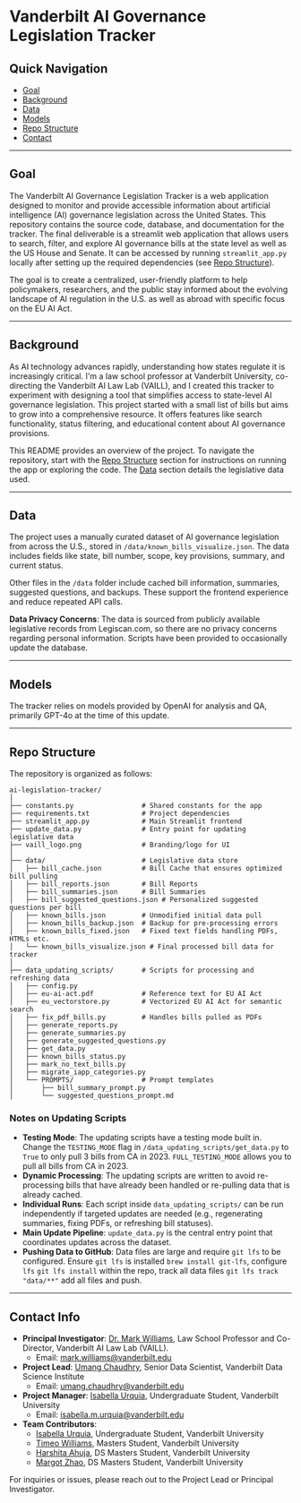 # Vanderbilt AI Governance Legislation Tracker

## Quick Navigation
- [Goal](#goal)  
- [Background](#background)  
- [Data](#data)  
- [Models](#models)  
- [Repo Structure](#repo-structure)  
- [Contact](#contact-info)  

---

## Goal
The Vanderbilt AI Governance Legislation Tracker is a web application designed to monitor and provide accessible information about artificial intelligence (AI) governance legislation across the United States. This repository contains the source code, database, and documentation for the tracker. The final deliverable is a streamlit web application that allows users to search, filter, and explore AI governance bills at the state level as well as the US House and Senate. It can be accessed by running `streamlit_app.py` locally after setting up the required dependencies (see [Repo Structure](#repo-structure)).

The goal is to create a centralized, user-friendly platform to help policymakers, researchers, and the public stay informed about the evolving landscape of AI regulation in the U.S. as well as abroad with specific focus on the EU AI Act.

---

## Background
As AI technology advances rapidly, understanding how states regulate it is increasingly critical. I'm a law school professor at Vanderbilt University, co-directing the Vanderbilt AI Law Lab (VAILL), and I created this tracker to experiment with designing a tool that simplifies access to state-level AI governance legislation. This project started with a small list of bills but aims to grow into a comprehensive resource. It offers features like search functionality, status filtering, and educational content about AI governance provisions.

This README provides an overview of the project. To navigate the repository, start with the [Repo Structure](#repo-structure) section for instructions on running the app or exploring the code. The [Data](#data) section details the legislative data used.

---

## Data
The project uses a manually curated dataset of AI governance legislation from across the U.S., stored in `/data/known_bills_visualize.json`. The data includes fields like state, bill number, scope, key provisions, summary, and current status.  

Other files in the `/data` folder include cached bill information, summaries, suggested questions, and backups. These support the frontend experience and reduce repeated API calls.  

**Data Privacy Concerns**: The data is sourced from publicly available legislative records from Legiscan.com, so there are no privacy concerns regarding personal information. Scripts have been provided to occasionally update the database.  

---

## Models
The tracker relies on models provided by OpenAI for analysis and QA, primarily GPT-4o at the time of this update.  

---

## Repo Structure
The repository is organized as follows:

```
ai-legislation-tracker/
│
├── constants.py                 # Shared constants for the app  
├── requirements.txt             # Project dependencies  
├── streamlit_app.py             # Main Streamlit frontend  
├── update_data.py               # Entry point for updating legislative data  
├── vaill_logo.png               # Branding/logo for UI  
│
├── data/                        # Legislative data store
│   ├── bill_cache.json          # Bill Cache that ensures optimized bill pulling
│   ├── bill_reports.json        # Bill Reports
│   ├── bill_summaries.json      # Bill Summaries
│   ├── bill_suggested_questions.json # Personalized suggested questions per bill
│   ├── known_bills.json         # Unmodified initial data pull
│   ├── known_bills_backup.json  # Backup for pre-processing errors
│   ├── known_bills_fixed.json   # Fixed text fields handling PDFs, HTMLs etc. 
│   └── known_bills_visualize.json # Final processed bill data for tracker
│
├── data_updating_scripts/       # Scripts for processing and refreshing data
│   ├── config.py
│   ├── eu-ai-act.pdf            # Reference text for EU AI Act
│   ├── eu_vectorstore.py        # Vectorized EU AI Act for semantic search
│   ├── fix_pdf_bills.py         # Handles bills pulled as PDFs
│   ├── generate_reports.py      
│   ├── generate_summaries.py
│   ├── generate_suggested_questions.py
│   ├── get_data.py
│   ├── known_bills_status.py
│   ├── mark_no_text_bills.py
│   ├── migrate_iapp_categories.py
│   └── PROMPTS/                 # Prompt templates
│       ├── bill_summary_prompt.py
│       └── suggested_questions_prompt.md
```

### Notes on Updating Scripts
- **Testing Mode**: The updating scripts have a testing mode built in. Change the `TESTING_MODE` flag in `/data_updating_scripts/get_data.py` to `True` to only pull 3 bills from CA in 2023. `FULL_TESTING_MODE` allows you to pull all bills from CA in 2023. 
- **Dynamic Processing**: The updating scripts are written to avoid re-processing bills that have already been handled or re-pulling data that is already cached.  
- **Individual Runs**: Each script inside `data_updating_scripts/` can be run independently if targeted updates are needed (e.g., regenerating summaries, fixing PDFs, or refreshing bill statuses).  
- **Main Update Pipeline**: `update_data.py` is the central entry point that coordinates updates across the dataset.
- **Pushing Data to GitHub**: Data files are large and require `git lfs` to be configured. Ensure `git lfs` is installed ```brew install git-lfs```, configure `lfs` ```git lfs install``` within the repo, track all data files ```git lfs track "data/**"``` add all files and push. 

---

## Contact Info
- **Principal Investigator**: [Dr. Mark Williams](https://github.com/willimj3), Law School Professor and Co-Director, Vanderbilt AI Law Lab (VAILL).  
  - Email: [mark.williams@vanderbilt.edu](mailto:mark.williams@vanderbilt.edu)  
- **Project Lead**: [Umang Chaudhry](https://github.com/umangchaudhry), Senior Data Scientist, Vanderbilt Data Science Institute  
  - Email: [umang.chaudhry@vanderbilt.edu](mailto:umang.chaudhry@vanderbilt.edu)  
- **Project Manager**: [Isabella Urquia](https://github.com/isabellaurquia), Undergraduate Student, Vanderbilt University  
  - Email: [isabella.m.urquia@vanderbilt.edu](mailto:isabella.m.urquia@vanderbilt.edu)  
- **Team Contributors**:  
  - [Isabella Urquia](https://github.com/isabellaurquia), Undergraduate Student, Vanderbilt University  
  - [Timeo Williams](https://github.com/timeowilliams), Masters Student, Vanderbilt University  
  - [Harshita Ahuja](https://github.com/Harshitaahuja23), DS Masters Student, Vanderbilt University  
  - [Margot Zhao](https://github.com/MargotZhao), DS Masters Student, Vanderbilt University  

For inquiries or issues, please reach out to the Project Lead or Principal Investigator.  
